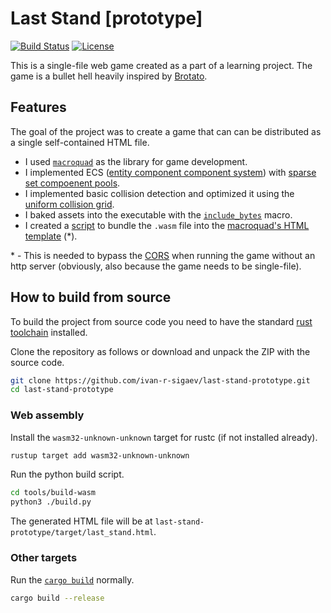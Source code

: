 # Last Stand \[prototype\]
[![Build Status](https://github.com/ivan-r-sigaev/last-stand-prototype/actions/workflows/rust.yml/badge.svg)](https://github.com/ivan-r-sigaev/last-stand-prototype/actions)
[![License](https://img.shields.io/badge/License-MIT-yellow.svg)](./LICENSE)

This is a single-file web game created as a part of a learning project. 
The game is a bullet hell heavily inspired by [Brotato][1].
## Features
The goal of the project was to create a game that can can be distributed as a single self-contained HTML file.
- I used [`macroquad`][2] as the library for game development.
- I implemented ECS ([entity component component system][3]) with [sparse set compoenent pools][4].
- I implemented basic collision detection and optimized it using the [uniform collision grid][5].
- I baked assets into the executable with the [`include_bytes`][6] macro.
- I created a [script](./tools/build-wasm/build.py) to bundle the `.wasm` file into the [macroquad's HTML template][7] (*).

\* - This is needed to bypass the [CORS][8] when running the game without an http server (obviously, also because the game needs to be single-file).

## How to build from source
To build the project from source code you need to have the standard [rust toolchain](https://rust-lang.org/tools/install/) installed.

Clone the repository as follows or download and unpack the ZIP with the source code.
```bash
git clone https://github.com/ivan-r-sigaev/last-stand-prototype.git
cd last-stand-prototype
```

### Web assembly
Install the `wasm32-unknown-unknown` target for rustc (if not installed already).
```bash
rustup target add wasm32-unknown-unknown
```
Run the python build script.
```bash
cd tools/build-wasm
python3 ./build.py
```
The generated HTML file will be at `last-stand-prototype/target/last_stand.html`.
### Other targets
Run the [`cargo build`](https://doc.rust-lang.org/cargo/commands/cargo-build.html) normally.
```bash
cargo build --release 
```

[1]: https://store.steampowered.com/app/1942280/Brotato/
[2]: https://macroquad.rs/
[3]: https://en.wikipedia.org/wiki/Entity_component_system
[4]: https://skypjack.github.io/2020-08-02-ecs-baf-part-9/
[5]: https://peerdh.com/blogs/programming-insights/efficient-grid-based-collision-detection-in-2d-games
[6]: https://doc.rust-lang.org/std/macro.include_bytes.html
[7]: https://mq.agical.se/release-web.html#create-an-html-page
[8]: https://en.wikipedia.org/wiki/Cross-origin_resource_sharing
